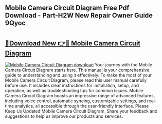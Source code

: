 ## Mobile Camera Circuit Diagram Free Pdf Download - Part-H2W New Repair Owner Guide 9Qyoc

# <h2><a href="http://dfqtkcn.blite.top/?on=Mobile+Camera+Circuit+Diagram">🔗Download New 👉🔴 Mobile Camera Circuit Diagram</a></h2>

[![Mobile Camera Circuit Diagram download](https://i.imgur.com/lujVjoI.png)](http://dfqtkcn.blite.top/?on=Mobile+Camera+Circuit+Diagram)
Your journey with the Mobile Camera Circuit Diagram starts here. This manual is your comprehensive guide to understanding and using it effectively. To make the most of your Mobile Camera Circuit Diagram, please read this user manual carefully before use. It includes clear instructions for installation, setup, and operation, as well as troubleshooting tips for common issues. Mobile Camera Circuit Diagram boasts an impressive range of advanced features, including voice control, automatic syncing, customizable settings, and real-time analytics, all accessible through the user-friendly interface. Please Keep Us Updated Mobile Camera Circuit Diagram. Share your feedback and suggestions to help us improve our products and services.
